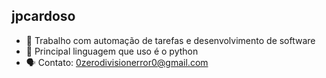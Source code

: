 ## jpcardoso

- 🎩 Trabalho com automação de tarefas e desenvolvimento de software
- 🐍 Principal linguagem que uso é o python
- 🗣️ Contato: 0zerodivisionerror0@gmail.com
